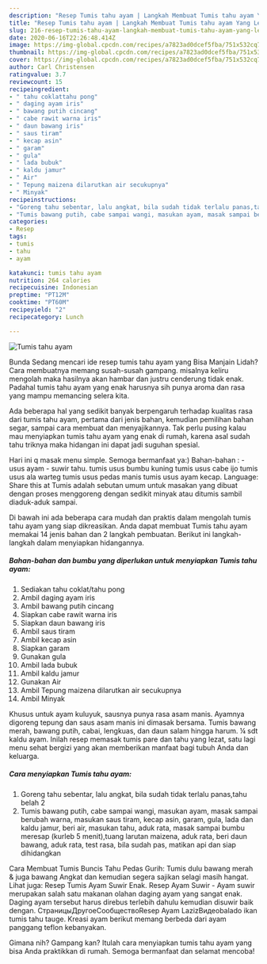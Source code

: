 ```yaml
---
description: "Resep Tumis tahu ayam | Langkah Membuat Tumis tahu ayam Yang Lezat"
title: "Resep Tumis tahu ayam | Langkah Membuat Tumis tahu ayam Yang Lezat"
slug: 216-resep-tumis-tahu-ayam-langkah-membuat-tumis-tahu-ayam-yang-lezat
date: 2020-06-16T22:26:48.414Z
image: https://img-global.cpcdn.com/recipes/a7823ad0dcef5fba/751x532cq70/tumis-tahu-ayam-foto-resep-utama.jpg
thumbnail: https://img-global.cpcdn.com/recipes/a7823ad0dcef5fba/751x532cq70/tumis-tahu-ayam-foto-resep-utama.jpg
cover: https://img-global.cpcdn.com/recipes/a7823ad0dcef5fba/751x532cq70/tumis-tahu-ayam-foto-resep-utama.jpg
author: Carl Christensen
ratingvalue: 3.7
reviewcount: 15
recipeingredient:
- " tahu coklattahu pong"
- " daging ayam iris"
- " bawang putih cincang"
- " cabe rawit warna iris"
- " daun bawang iris"
- " saus tiram"
- " kecap asin"
- " garam"
- " gula"
- " lada bubuk"
- " kaldu jamur"
- " Air"
- " Tepung maizena dilarutkan air secukupnya"
- " Minyak"
recipeinstructions:
- "Goreng tahu sebentar, lalu angkat, bila sudah tidak terlalu panas,tahu belah 2"
- "Tumis bawang putih, cabe sampai wangi, masukan ayam, masak sampai berubah warna, masukan saus tiram, kecap asin, garam, gula, lada dan kaldu jamur, beri air, masukan tahu, aduk rata, masak sampai bumbu meresap (kurleb 5 menit),tuang larutan maizena, aduk rata, beri daun bawang, aduk rata, test rasa, bila sudah pas, matikan api dan siap dihidangkan"
categories:
- Resep
tags:
- tumis
- tahu
- ayam

katakunci: tumis tahu ayam 
nutrition: 264 calories
recipecuisine: Indonesian
preptime: "PT12M"
cooktime: "PT60M"
recipeyield: "2"
recipecategory: Lunch

---
```



![Tumis tahu ayam](https://img-global.cpcdn.com/recipes/a7823ad0dcef5fba/751x532cq70/tumis-tahu-ayam-foto-resep-utama.jpg)

Bunda Sedang mencari ide resep tumis tahu ayam yang Bisa Manjain Lidah? Cara membuatnya memang susah-susah gampang. misalnya keliru mengolah maka hasilnya akan hambar dan justru cenderung tidak enak. Padahal tumis tahu ayam yang enak harusnya sih punya aroma dan rasa yang mampu memancing selera kita.

Ada beberapa hal yang sedikit banyak berpengaruh terhadap kualitas rasa dari tumis tahu ayam, pertama dari jenis bahan, kemudian pemilihan bahan segar, sampai cara membuat dan menyajikannya. Tak perlu pusing kalau mau menyiapkan tumis tahu ayam yang enak di rumah, karena asal sudah tahu triknya maka hidangan ini dapat jadi suguhan spesial.

Hari ini q masak menu simple. Semoga bermanfaat ya:) Bahan-bahan : - usus ayam - suwir tahu. tumis usus bumbu kuning tumis usus cabe ijo tumis usus ala warteg tumis usus pedas manis tumis usus ayam kecap. Language: Share this at Tumis adalah sebutan umum untuk masakan yang dibuat dengan proses menggoreng dengan sedikit minyak atau ditumis sambil diaduk-aduk sampai.


Di bawah ini ada beberapa cara mudah dan praktis dalam mengolah tumis tahu ayam yang siap dikreasikan. Anda dapat membuat Tumis tahu ayam memakai 14 jenis bahan dan 2 langkah pembuatan. Berikut ini langkah-langkah dalam menyiapkan hidangannya.

<!--inarticleads1-->

##### Bahan-bahan dan bumbu yang diperlukan untuk menyiapkan Tumis tahu ayam:

1. Sediakan  tahu coklat/tahu pong
1. Ambil  daging ayam iris
1. Ambil  bawang putih cincang
1. Siapkan  cabe rawit warna iris
1. Siapkan  daun bawang iris
1. Ambil  saus tiram
1. Ambil  kecap asin
1. Siapkan  garam
1. Gunakan  gula
1. Ambil  lada bubuk
1. Ambil  kaldu jamur
1. Gunakan  Air
1. Ambil  Tepung maizena dilarutkan air secukupnya
1. Ambil  Minyak


Khusus untuk ayam kuluyuk, sausnya punya rasa asam manis. Ayamnya digoreng tepung dan saus asam manis ini dimasak bersama. Tumis bawang merah, bawang putih, cabai, lengkuas, dan daun salam hingga harum. ¼ sdt kaldu ayam. Inilah resep memasak tumis pare dan tahu yang lezat, satu lagi menu sehat bergizi yang akan memberikan manfaat bagi tubuh Anda dan keluarga. 

<!--inarticleads2-->

##### Cara menyiapkan Tumis tahu ayam:

1. Goreng tahu sebentar, lalu angkat, bila sudah tidak terlalu panas,tahu belah 2
1. Tumis bawang putih, cabe sampai wangi, masukan ayam, masak sampai berubah warna, masukan saus tiram, kecap asin, garam, gula, lada dan kaldu jamur, beri air, masukan tahu, aduk rata, masak sampai bumbu meresap (kurleb 5 menit),tuang larutan maizena, aduk rata, beri daun bawang, aduk rata, test rasa, bila sudah pas, matikan api dan siap dihidangkan


Cara Membuat Tumis Buncis Tahu Pedas Gurih: Tumis dulu bawang merah &amp; juga bawang Angkat dan kemudian segera sajikan selagi masih hangat. Lihat juga: Resep Tumis Ayam Suwir Enak. Resep Ayam Suwir - Ayam suwir merupakan salah satu makanan olahan daging ayam yang sangat enak. Daging ayam tersebut harus direbus terlebih dahulu kemudian disuwir baik dengan. СтраницыДругоеСообществоResep Ayam LazizВидеоbalado ikan tumis tahu tauge. Kreasi ayam berikut memang berbeda dari ayam panggang teflon kebanyakan. 

Gimana nih? Gampang kan? Itulah cara menyiapkan tumis tahu ayam yang bisa Anda praktikkan di rumah. Semoga bermanfaat dan selamat mencoba!
